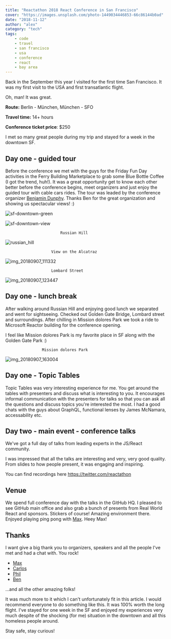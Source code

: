 ```yaml
---
title: "Reactathon 2018 React Conference in San Francisco"
cover: "https://images.unsplash.com/photo-1449034446853-66c86144b0ad"
date: "2018-11-12"
author: "alex"
category: "tech"
tags: 
    - code
    - travel
    - san francisco
    - usa
    - conference
    - react
    - bay area
---
```


Back in the September this year I visited for the first time San Francisco. It was my first visit to the USA and first transatlantic flight.

Oh, man! It was great. 

**Route:** Berlin - München, München - SFO

**Travel time:** 14+ hours

**Conference ticket price**: $250

I met so many great people during my trip and stayed for a week in the downtown SF.

## Day one - guided tour
Before the conference we met with the guys for the Friday Fun Day activities in the Ferry Building Marketplace to grab some Blue Bottle Coffee (I got the trend, huh!). It was a great opportunity get to know each other better before the conference begins, meet organizers and just enjoy the guided tour with cable cars rides. The tour was leaded by the conference organizer [Benjamin Dunphy](https://twitter.com/Benghamine). Thanks Ben for the great organization and showing us spectacular views! :)

![sf-downtown-green](https://user-images.githubusercontent.com/9251327/48370119-ab78ed00-e6b8-11e8-95ae-ccd4edf5c951.jpg)


![sf-downtown-view](https://user-images.githubusercontent.com/9251327/48369288-6a7fd900-e6b6-11e8-84bc-b96519a677df.jpg)

                            Russian Hill

![russian_hill](https://user-images.githubusercontent.com/9251327/48370253-0dd1ed80-e6b9-11e8-9815-9f4b92d6685c.jpg)


                        View on the Alcatraz
![img_20180907_111332](https://user-images.githubusercontent.com/9251327/48370322-48d42100-e6b9-11e8-9fc7-32313276ec43.jpg)


                        Lombard Street
![img_20180907_123447](https://user-images.githubusercontent.com/9251327/48370346-59849700-e6b9-11e8-9b9f-dce010f9db71.jpg)


## Day one - lunch break
After walking around Russian Hill and enjoying good lunch we separated and went for sightseeing. Checked out Golden Gate Bridge, Lombard street and surroundings. After chilling in Mission dolores Park we took a ride to Microsoft Reactor building for the conference opening.

I feel like Mission dolores Park is my favorite place in SF along with the Golden Gate Park :)

                    Mission dolores Park

![img_20180907_163004](https://user-images.githubusercontent.com/9251327/48370504-d879cf80-e6b9-11e8-8b5d-efad405996dd.jpg)


## Day one - Topic Tables
Topic Tables was very interesting experience for me. You get around the tables with presenters and discuss what is interesting to you. It encourages informal communication with the presenters for talks so that you can ask all the questions and discuss topics you're interested the most. I had a good chats with the guys about GraphQL, functional lenses by	
James McNamara, accessability etc.


## Day two - main event - conference talks
We've got a full day of talks from leading experts in the JS/React community. 

I was impressed that all the talks are interesting and very, very good quality. From slides to how people present, it was engaging and inspiring.

You can find recordings here https://twitter.com/reactathon

## Venue 
We spend full conference day with the talks in the GitHub HQ. I pleased to see GitHub main office and also grab a bunch of presents from Real World React and sponsors. Stickers of course! Amazing environment there. Enjoyed playing ping pong with [Max](https://twitter.com/maxmarchuk). Heey Max!


## Thanks

I want give a big thank you to organizers, speakers and all the people I've met and had a chat with. You rock!

- [Max](https://twitter.com/maxmarchuk)
- [Carlos](https://twitter.com/swcarlosrj)
- [Phil](https://twitter.com/upvalueio)
- [Ben](https://twitter.com/Benghamine)

...and all the other amazing folks!

It was much more to it which I can't unfortunately fit in this article. I would recommend everyone to do something like this. It was 100% worth the long flight. I've stayed for one week in the SF and enjoyed my experiences very much despite of the shocking (for me) situation in the downtown and all this homeless people around.

Stay safe, stay curious!